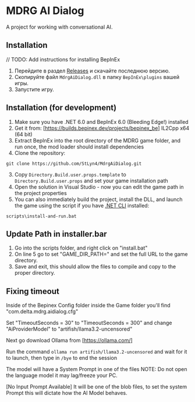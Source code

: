 # MDRG AI Dialog

A project for working with conversational AI.

## Installation

// TODO: Add instructions for installing BepInEx
1. Перейдите в раздел [Releases](https://github.com/StLyn4/MdrgAiDialog/releases) и скачайте последнюю версию.
2. Скопируйте файл `MdrgAiDialog.dll` в папку `BepInEx\plugins` вашей игры.
3. Запустите игру.

## Installation (for development)

1. Make sure you have .NET 6.0 and BepInEx 6.0 (Bleeding Edge!) installed
2. Get it from: [https://builds.bepinex.dev/projects/bepinex_be] IL2Cpp x64 (64 bit)
3. Extract BepInEx into the root directory of the MDRG game folder, and run once, the mod loader should install dependencies
4. Clone the repository:
```
git clone https://github.com/StLyn4/MdrgAiDialog.git
```
3. Copy `Directory.Build.user.props.template` to `Directory.Build.user.props` and set your game installation path
4. Open the solution in Visual Studio - now you can edit the game path in the project properties
5. You can also immediately build the project, install the DLL, and launch the game using the script if you have [.NET CLI](https://dotnet.microsoft.com/download/dotnet) installed:
```
scripts\install-and-run.bat
```

## Update Path in installer.bar

1. Go into the scripts folder, and right click on "install.bat"
2. On line 5 go to set "GAME_DIR_PATH="
 and set the full URL to the game directory.
3. Save and exit, this should allow the files to compile and copy to the proper directory.


## Fixing timeout

Inside of the Bepinex Config folder inside the Game folder you'll find "com.delta.mdrg.aidialog.cfg"

Set "TimeoutSeconds = 30" to "TimeoutSeconds = 300" and change "AiProviderModel" to "artifish/llama3.2-uncensored"


Next go download Ollama from [https://ollama.com/] 

Run the command  ```ollama run artifish/llama3.2-uncensored``` and wait for it to launch, then type in  ```/bye``` to end the session

The model will have a System Prompt in one of the files NOTE: Do not open the language model it may lag/freeze your PC. 

[No Input Prompt Available]
It will be one of the blob files, to set the system Prompt this will dictate how the AI Model behaves. 


